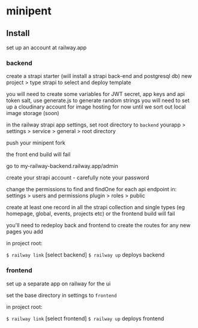 # minipent


## Install

set up an account at railway.app



### backend

create a strapi starter (will install a strapi back-end and postgresql db)
new project > type strapi to select and deploy template

you will need to create some variables
for JWT secret, app keys and api token salt, use generate.js to generate random strings
you will need to set up a cloudinary account for image hosting for now until we sort out local image storage (soon)

in the railway strapi app settings, set root directory to `backend`
yourapp > settings > service > general > root directory

push your minipent fork

the front end build will fail

go to
my-railway-backend.railway.app/admin

create your strapi account - carefully note your password

change the permissions to find and findOne for each api endpoint in:
settings > users and permissions plugin > roles > public

create at least one record in all the strapi collection and single types 
(eg homepage, global, events, projects etc) or the frontend build will fail

you'll need to redeploy back and frontend to create the routes for any new pages you add

in project root:

`$ railway link` [select backend]
`$ railway up` deploys backend




### frontend

set up a separate app on railway for the ui

set the base directory in settings to `frontend`

in project root:

`$ railway link` [select frontend]
`$ railway up` deploys frontend

